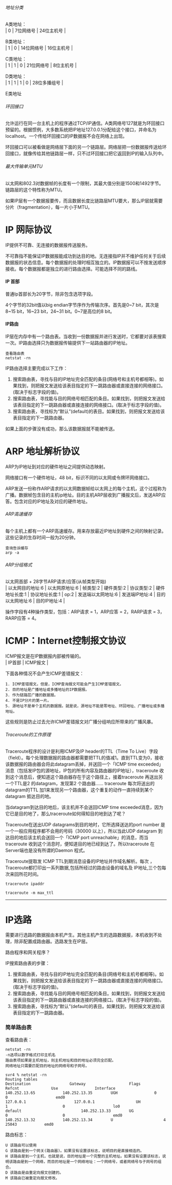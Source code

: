 ###### 地址分类
A类地址：  
| 0 | 7位网络号 | 24位主机号 |

B类地址：  
| 1 | 0 | 14位网络号 | 16位主机号 |

C类地址：  
| 1 | 1 | 0 | 21位网络号 | 8位主机号 |

D类地址：  
| 1 | 1 | 1 | 0 | 28位多播组号 |  

E类地址

###### 环回接口
允许运行在同一台主机上的程序通过TCP/IP通信。A类网络号127就是为环回接口预留的。根据惯例，大多数系统把IP地址127.0.0.1分配给这个接口，并命名为localhost。一个传给环回接口的IP数据报不会在网络上出现。  

环回接口可以被看做是网络层下面的另一个链路层。网络层把一份数据报传送给环回接口，就像传给其他链路层一样，只不过环回接口把它返回到IP的输入队列中。

###### 最大传输单元MTU
以太网和802.3对数据帧的长度有一个限制，其最大值分别是1500和1492字节。链路层的这个特性称为MTU。

如果IP层有一个数据报要传，而且数据长度比链路层MTU要大，那么IP层就需要分片（fragmentation），每一片小于MTU。

# IP 网际协议
IP提供不可靠、无连接的数据报传送服务。

不可靠指不能保证IP数据报能成功到达目的地。无连接指IP并不维护任何关于后续数据报的状态信息。每个数据报的处理时相互独立的。IP数据报可以不按发送顺序接收。每个数据报都是独立的进行路由选择。可能选择不同的路线。

#### IP 首部
普通Ip首部长为20字节，除非包含选项字段。

4个字节的32bit值以big endian字节序作为传输次序。首先是0~7 bit，其次是8~15 bit，16~23 bit，24~31 bit。0~7是高位的8 bit。

#### IP路由
IP层在内存中有一个路由表。当收到一份数据报并进行发送时，它都要对该表搜索一次。IP路由选择只为数据报传输提供下一站路由器的IP地址。
```
查看路由表
netstat -rn
```

IP路由选择主要完成以下工作：
1. 搜索路由表，寻找与目的IP地址完全匹配的条目(网络号和主机号都相等)。如果找到，则把报文发送给该表目指定的下一跳路由器或直接连接的网络接口。(取决于标志字段的值)。
2. 搜索路由表，寻找能与目的网络号相匹配的条目。如果找到，则把报文发送给该表目指定的下一跳路由器或直接连接的网络接口。(取决于标志字段的值)。
3. 搜索路由表，寻找标为“默认”(default)的表目。如果找到，则把报文发送给该表目指定的下一跳路由器。

如果上面的步骤没有成功，那么该数据报就不能被传送。


# ARP 地址解析协议
ARP为IP地址到对应的硬件地址之间提供动态映射。

网络接口有一个硬件地址，48 bit，标识不同的以太网或令牌环网络接口。

ARP发送一份称作ARP请求的以太网数据帧给以太网上的每个主机，这个过程称为广播。数据帧包含目的主机ip地址。目的主机ARP层收到广播报文后，发送ARP应答。包含对应的IP地址及对应的硬件地址。

###### ARP高速缓存
每个主机上都有一个ARP高速缓存。用来存放最近IP地址到硬件之间的映射记录。这些记录的生存时间一般为20分钟。
```
查询告诉缓存
arp -a
```

###### ARP分组格式
以太网首部 + 28字节ARP请求/应答(从帧类型开始)  
| 以太网目的地址:6 | 以太网原地址:6 | 帧类型:2 | 硬件类型:2 | 协议类型:2 | 硬件地址长度:1 | 协议地址长度:1 | op:2 | 发送端以太网地址:6 | 发送端IP地址:4 | 目的以太网地址:6 | 目的IP地址:4 |

操作字段有4种操作类型，包括：ARP请求 = 1，ARP应答 = 2，RARP请求 = 3，RARP应答 = 4。


# ICMP：Internet控制报文协议
ICMP报文是在IP数据报内部被传输的。  
| IP首部 | ICMP报文 |

下面各种情况不会产生ICMP差错报文：
```
1. ICMP差错报文。但是，ICMP查询报文可能会产生ICMP差错报文。
2. 目的地址是广播地址或多播地址的IP数据报。
3. 作为链路层广播的数据报。
4. 不是IP分片的第一片。
5. 源地址不是单个主机的数据报。就是说，源地址不能是零地址、环回地址、广播地址或多播地址。
```
这些规则是防止过去允许ICMP差错报文对广播分组响应所带来的广播风暴。

###### Traceroute的工作原理
Traceroute程序的设计是利用ICMP及IP header的TTL（Time To Live）字段（field）。每个处理数据报的路由器都需要把TTL的值减1。直到TTL变为0，接收该数据报的路由器会将此datagram丢掉，并送回一个「ICMP time exceeded」消息（包括发IP包的源地址，IP包的所有内容及路由器的IP地址），traceroute 收到这个消息后，便知道这个路由器存在于这个路径上，接着traceroute 再送出另一个TTL是2 的datagram，发现第2 个路由器...... traceroute 每次将送出的datagram的TTL 加1来发现另一个路由器，这个重复的动作一直持续到某个datagram 抵达目的地。

当datagram到达目的地后，该主机并不会送回ICMP time exceeded消息，因为它已是目的地了，那么traceroute如何得知目的地到达了呢？

Traceroute在送出UDP datagrams到目的地时，它所选择送达的port number 是一个一般应用程序都不会用的号码（30000 以上），所以当此UDP datagram 到达目的地后该主机会送回一个「ICMP port unreachable」的消息，而当traceroute 收到这个消息时，便知道目的地已经到达了。所以traceroute 在Server端也是没有所谓的Daemon 程式。

Traceroute提取发 ICMP TTL到期消息设备的IP地址并作域名解析。每次 ，Traceroute都打印出一系列数据,包括所经过的路由设备的域名及 IP地址,三个包每次来回所花时间。

```
traceroute ipaddr

traceroute -m max_ttl
```

***
# IP选路
需要进行选路的数据报由本机产生。其他主机产生的选路数据报，本机收到不处理，除非配置成路由器。选路发生在IP层。

路由程序和网关程序？

IP搜索路由表的步骤：
1. 搜索路由表，寻找与目的IP地址完全匹配的条目(网络号和主机号都相等)。如果找到，则把报文发送给该表目指定的下一跳路由器或直接连接的网络接口。(取决于标志字段的值)。
2. 搜索路由表，寻找能与目的网络号相匹配的条目。如果找到，则把报文发送给该表目指定的下一跳路由器或直接连接的网络接口。(取决于标志字段的值)。
3. 搜索路由表，寻找标为“默认”(default)的表目。如果找到，则把报文发送给该表目指定的下一跳路由器。

### 简单路由表

查看路由表：

```
netstat -rn
-n选项以数字格式打印主机名
路由表项如果是主机地址，则主机地址和目的地址必须完全匹配。
网络地址只需要匹配目的地址的网络号和子网号。
```

```
svr4 % netstat -rn
Routing tables 
Destination                 Gateway                   Flags               Refcnt              Use                Interface
140.252.13.65            140.252.13.35        UGH                0                        0                     emd0
127.0.0.1                     127.0.0.1                  UH                   1                        0                     lo0
default                          140.252.13.33        UG                   0                        0                     emd0
140.252.13.32            140.252.13.34        U                      4                        25043            emd0
```

路由标志：  
```
U 该路由可以使用
G 该路由是到一个网关(路由器)。如果没有设置该标志，说明目的是直接相连的。
H 该路由是到一个主机，也就是说，目的地址是一个完整的主机地址。如果没有设置该标志，说明该路由是到一个网络，而目的地址是一个网络地址：一个网络号，或者网络号与子网号的组合。
D 该路由是由重定向报文创建的。
M 该路由已被重定向报文修改。
```
